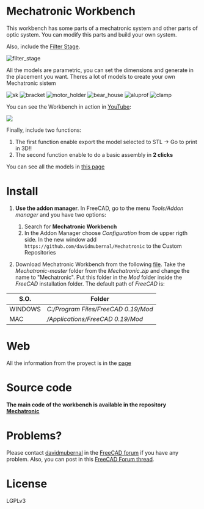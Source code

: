 # Mechatronic Workbench

This workbench has some parts of a mechatronic system and other parts of optic system. You can modify this parts and build your own system.

Also, include the [Filter Stage](https://github.com/felipe-m/freecad_filter_stage).

![filter_stage](https://github.com/davidmubernal/Mechatronic_Documentation/blob/master/parts/img/filter_stage.png)

All the models are parametric, you can set the dimensions and generate in the placement you want. Theres a lot of models to create your own Mechatronic sistem

![sk](https://github.com/davidmubernal/Mechatronic_Documentation/blob/master/parts/img/sk08.png)
![bracket](https://github.com/davidmubernal/Mechatronic_Documentation/blob/master/parts/img/bracket_30x30_m6.png)
![motor_holder](https://github.com/davidmubernal/Mechatronic_Documentation/blob/master/parts/img/nema17_holder_rail35_8.FCStd.png)
![bear_house](https://github.com/davidmubernal/Mechatronic_Documentation/blob/master/parts/img/thinlinbearhouse1rail_lm8.png)
![aluprof](https://github.com/davidmubernal/Mechatronic_Documentation/blob/master/parts/img/Profiles.png)
![clamp](https://github.com/davidmubernal/Mechatronic_Documentation/blob/master/parts/img/Belt_clamp_simple.png)

You can see the Workbench in action in [YouTube](https://www.youtube.com/playlist?list=PLJAGaIjAPiFIkdTY4OOOegZvmtumLL3OK):

[![](http://img.youtube.com/vi/Fow7y8KEO1E/0.jpg)](http://www.youtube.com/watch?v=Fow7y8KEO1E "")

Finally, include two functions:

1. The first function enable export the model selected to STL -> Go to print in 3D!!
2. The second function enable to do a basic assembly in **2 clicks**

You can see all the models in [this page](https://mechatronic.readthedocs.io/en/master/)

# Install

  1. **Use the addon manager**. In FreeCAD, go to the menu *Tools/Addon manager* and you have two options:
     1. Search for **Mechatronic Workbench**  
     2. In the Addon Manager choose *Configuration* from de upper rigth side. In the new window add `https://github.com/davidmubernal/Mechatronic` to the Custom Repositories
  
  2. Download Mechatronic Workbench from the following [file](https://codeload.github.com/davidmubernal/Mechatronic/zip/master).
     Take the *Mechatronic-master* folder from the *Mechatronic.zip* and change the name to "Mechatronic". Put this folder in the *Mod* folder inside the *FreeCAD* installation folder.
     The default path of *FreeCAD* is:

  
  | **S.O.** |  **Folder**                         |
  |----------|-------------------------------------|
  | WINDOWS  | *C:/Program Files/FreeCAD 0.19/Mod* |
  | MAC      | */Applications/FreeCAD 0.19/Mod*    |

# Web

All the information from the proyect is in the [page](https://mechatronic.readthedocs.io/en/master/)

# Source code

**The main code of the workbench is available in the repository [Mechatronic](https://github.com/davidmubernal/Mechatronic)**

# Problems?

Please contact [davidmubernal](https://forum.freecadweb.org/memberlist.php?mode=viewprofile&u=30188) in the [FreeCAD forum](https://forum.freecadweb.org/) if you have any problem.
Also, you can post in this [FreeCAD Forum thread](https://forum.freecadweb.org/viewtopic.php?f=9&t=44498).

# License

LGPLv3
